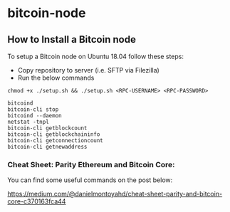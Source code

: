 # bitcoin-node

## How to Install a Bitcoin node

To setup a Bitcoin node on Ubuntu 18.04 follow these steps:
- Copy repository to server (i.e. SFTP via Filezilla)
- Run the below commands

```
chmod +x ./setup.sh && ./setup.sh <RPC-USERNAME> <RPC-PASSWORD>
```

```
bitcoind
bitcoin-cli stop
bitcoind --daemon
netstat -tnpl
bitcoin-cli getblockcount
bitcoin-cli getblockchaininfo
bitcoin-cli getconnectioncount
bitcoin-cli getnewaddress
```

### Cheat Sheet: Parity Ethereum and Bitcoin Core:
You can find some useful commands on the post below:

https://medium.com/@danielmontoyahd/cheat-sheet-parity-and-bitcoin-core-c370163fca44
